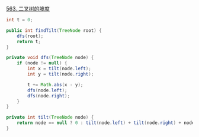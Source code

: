 [563. 二叉树的坡度](https://leetcode-cn.com/problems/binary-tree-tilt/)

```java
int t = 0;

public int findTilt(TreeNode root) {
    dfs(root);
    return t;
}

private void dfs(TreeNode node) {
    if (node != null) {
        int x = tilt(node.left);
        int y = tilt(node.right);

        t += Math.abs(x - y);
        dfs(node.left);
        dfs(node.right);
    }
}

private int tilt(TreeNode node) {
    return node == null ? 0 : tilt(node.left) + tilt(node.right) + node.val;
}
```

